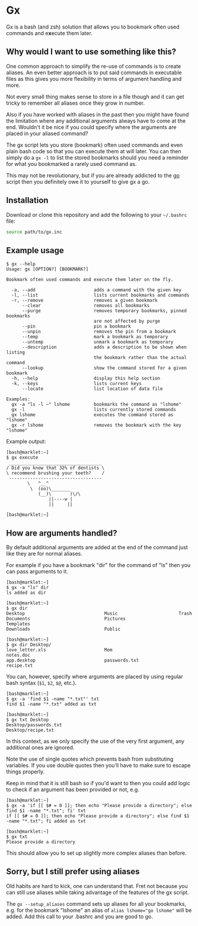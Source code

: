 # Gx

Gx is a bash (and zsh) solution that allows you to bookmark often used commands and e**x**ecute them later.

## Why would I want to use something like this?

One common approach to simplify the re-use of commands is to create aliases. An even better approach is to put said commands in executable files as this gives you more flexibility in terms of argument handling and more.

Not every small thing makes sense to store in a file though and it can get tricky to remember all aliases once they grow in number.

Also if you have worked with aliases in the past then you might have found the limitation where any additional arguments always have to come at the end. Wouldn't it be nice if you could specify where the arguments are placed in your aliased command?

The gx script lets you store (bookmark) often used commands and even plain bash code so that you can execute them at will later. You can then simply do a `gx -l` to list the stored bookmarks should you need a reminder for what you bookmarked a rarely used command as.

This may not be revolutionary, but if you are already addicted to the [go](https://github.com/bashmarklets/go-west) script then you definitely owe it to yourself to give gx a go.

## Installation

Download or clone this repository and add the following to your `~/.bashrc` file:
```bash
source path/to/gx.inc
```

## Example usage
```
$ gx --help                                                                    
Usage: gx [OPTION?] [BOOKMARK?]

Bookmark often used commands and execute them later on the fly.

  -a, --add                      adds a command with the given key
  -l, --list                     lists current bookmarks and commands
  -r, --remove                   removes a given bookmark
      --clear                    removes all bookmarks
      --purge                    removes temporary bookmarks, pinned bookmarks
                                 are not affected by purge
      --pin                      pin a bookmark
      --unpin                    removes the pin from a bookmark
      --temp                     mark a bookmark as temporary
      --untemp                   unmark a bookmark as temporary
      --description              adds a description to be shown when listing
                                 the bookmark rather than the actual command
      --lookup                   show the command stored for a given bookmark
  -h, --help                     display this help section
  -k, --keys                     lists current keys
      --locate                   list location of data file

Examples:
  gx -a "ls -l ~" lshome         bookmarks the command as "lshome"
  gx -l                          lists currently stored commands
  gx lshome                      executes the command stored as "lshome"
  gx -r lshome                   removes the bookmark with the key "lshome"

```

Example output:
```
[bash@marklet:~]
$ gx execute
 ___________________________________
/ Did you know that 32% of dentists \
\ recommend brushing your teeth?    /
 -----------------------------------
        \   ^__^
         \  (oo)\_______
            (__)\       )\/\
                ||----w |
                ||     ||

[bash@marklet:~]
```

## How are arguments handled?

By default additional arguments are added at the end of the command just like they are for normal aliases.

For example if you have a bookmark "dir" for the command of "ls" then you can pass arguments to it.
```
[bash@marklet:~]
$ gx -a "ls" dir                                                                                  
ls added as dir

[bash@marklet:~]
$ gx dir
Desktop                              Music                       Trash
Documents                            Pictures                    Templates
Downloads                            Public                  

[bash@marklet:~]
$ gx dir Desktop/
love_letter.xls                      Mom                         notes.doc
app.desktop                          passwords.txt               recipe.txt
```

You can, however, specify where arguments are placed by using regular bash syntax (`$1`, `$2`, `$@`, etc.).
```
[bash@marklet:~]
$ gx -a 'find $1 -name "*.txt"' txt
find $1 -name "*.txt" added as txt

[bash@marklet:~]
$ gx txt Desktop
Desktop/passwords.txt
Desktop/recipe.txt

```

In this context, as we only specify the use of the very first argument, any additional ones are ignored.

Note the use of single quotes which prevents bash from substituting variables. If you use double quotes then you'll have to make sure to escape things properly.

Keep in mind that it is still bash so if you'd want to then you could add logic to check if an argument has been provided or not, e.g.
```
[bash@marklet:~]
$ gx -a 'if [[ $# = 0 ]]; then echo "Please provide a directory"; else find $1 -name "*.txt"; fi' txt
if [[ $# = 0 ]]; then echo "Please provide a directory"; else find $1 -name "*.txt"; fi added as txt

[bash@marklet:~]
$ gx txt                                                                                          
Please provide a directory
```

This should allow you to set up slightly more complex aliases than before.

## Sorry, but I still prefer using aliases

Old habits are hard to kick, one can understand that. Fret not because you can still use aliases while taking advantage of the features of the gx script.

The `gx --setup_aliases` command sets up aliases for all your bookmarks, e.g. for the bookmark "lshome" an alias of `alias lshome="go lshome"` will be added. Add this call to your .bashrc and you are good to go.

